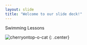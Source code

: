 ```yaml
---
layout: slide
title: "Welcome to our slide deck!"
---
```


Swimming Lessons

![cherryontop-o-cat](https://octodex.github.com/images/cherryontop-o-cat.png)
{: .center}
